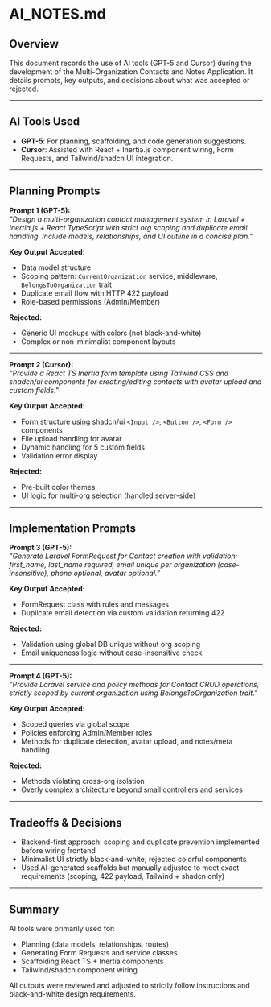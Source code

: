 # AI_NOTES.md

## Overview
This document records the use of AI tools (GPT-5 and Cursor) during the development of the Multi-Organization Contacts and Notes Application. It details prompts, key outputs, and decisions about what was accepted or rejected.

---

## AI Tools Used
- **GPT-5**: For planning, scaffolding, and code generation suggestions.
- **Cursor**: Assisted with React + Inertia.js component wiring, Form Requests, and Tailwind/shadcn UI integration.

---

## Planning Prompts

**Prompt 1 (GPT-5):**  
*"Design a multi-organization contact management system in Laravel + Inertia.js + React TypeScript with strict org scoping and duplicate email handling. Include models, relationships, and UI outline in a concise plan."*

**Key Output Accepted:**
- Data model structure
- Scoping pattern: `CurrentOrganization` service, middleware, `BelongsToOrganization` trait
- Duplicate email flow with HTTP 422 payload
- Role-based permissions (Admin/Member)

**Rejected:**
- Generic UI mockups with colors (not black-and-white)
- Complex or non-minimalist component layouts

---

**Prompt 2 (Cursor):**  
*"Provide a React TS Inertia form template using Tailwind CSS and shadcn/ui components for creating/editing contacts with avatar upload and custom fields."*

**Key Output Accepted:**
- Form structure using shadcn/ui `<Input />`, `<Button />`, `<Form />` components
- File upload handling for avatar
- Dynamic handling for 5 custom fields
- Validation error display

**Rejected:**
- Pre-built color themes
- UI logic for multi-org selection (handled server-side)

---

## Implementation Prompts

**Prompt 3 (GPT-5):**  
*"Generate Laravel FormRequest for Contact creation with validation: first_name, last_name required, email unique per organization (case-insensitive), phone optional, avatar optional."*

**Key Output Accepted:**
- FormRequest class with rules and messages
- Duplicate email detection via custom validation returning 422

**Rejected:**
- Validation using global DB unique without org scoping
- Email uniqueness logic without case-insensitive check

---

**Prompt 4 (GPT-5):**  
*"Provide Laravel service and policy methods for Contact CRUD operations, strictly scoped by current organization using BelongsToOrganization trait."*

**Key Output Accepted:**
- Scoped queries via global scope
- Policies enforcing Admin/Member roles
- Methods for duplicate detection, avatar upload, and notes/meta handling

**Rejected:**
- Methods violating cross-org isolation
- Overly complex architecture beyond small controllers and services

---

## Tradeoffs & Decisions
- Backend-first approach: scoping and duplicate prevention implemented before wiring frontend
- Minimalist UI strictly black-and-white; rejected colorful components
- Used AI-generated scaffolds but manually adjusted to meet exact requirements (scoping, 422 payload, Tailwind + shadcn only)

---

## Summary
AI tools were primarily used for:
- Planning (data models, relationships, routes)
- Generating Form Requests and service classes
- Scaffolding React TS + Inertia components
- Tailwind/shadcn component wiring

All outputs were reviewed and adjusted to strictly follow instructions and black-and-white design requirements.
